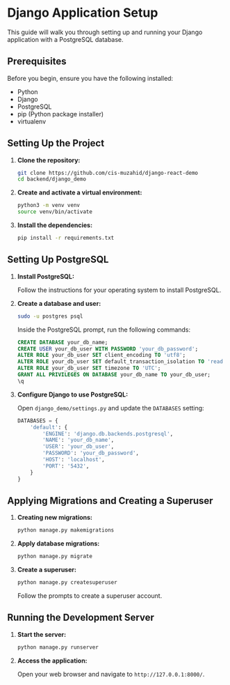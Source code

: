 # Django Application Setup

This guide will walk you through setting up and running your Django application with a PostgreSQL database.

## Prerequisites

Before you begin, ensure you have the following installed:

- Python
- Django
- PostgreSQL
- pip (Python package installer)
- virtualenv

## Setting Up the Project

1. **Clone the repository:**

   ```sh
   git clone https://github.com/cis-muzahid/django-react-demo
   cd backend/django_demo
   ```

2. **Create and activate a virtual environment:**

   ```sh
   python3 -m venv venv
   source venv/bin/activate
   ```

3. **Install the dependencies:**

   ```sh
   pip install -r requirements.txt
   ```

## Setting Up PostgreSQL

1. **Install PostgreSQL:**

   Follow the instructions for your operating system to install PostgreSQL.

2. **Create a database and user:**

   ```sh
   sudo -u postgres psql
   ```

   Inside the PostgreSQL prompt, run the following commands:

   ```sql
   CREATE DATABASE your_db_name;
   CREATE USER your_db_user WITH PASSWORD 'your_db_password';
   ALTER ROLE your_db_user SET client_encoding TO 'utf8';
   ALTER ROLE your_db_user SET default_transaction_isolation TO 'read committed';
   ALTER ROLE your_db_user SET timezone TO 'UTC';
   GRANT ALL PRIVILEGES ON DATABASE your_db_name TO your_db_user;
   \q
   ```

3. **Configure Django to use PostgreSQL:**

   Open `django_demo/settings.py` and update the `DATABASES` setting:

   ```python
   DATABASES = {
       'default': {
           'ENGINE': 'django.db.backends.postgresql',
           'NAME': 'your_db_name',
           'USER': 'your_db_user',
           'PASSWORD': 'your_db_password',
           'HOST': 'localhost',
           'PORT': '5432',
       }
   }
   ```

## Applying Migrations and Creating a Superuser

1. **Creating new migrations:**

   ```sh
   python manage.py makemigrations
   ```

2. **Apply database migrations:**

   ```sh
   python manage.py migrate
   ```

3. **Create a superuser:**

   ```sh
   python manage.py createsuperuser
   ```

   Follow the prompts to create a superuser account.

## Running the Development Server

1. **Start the server:**

   ```sh
   python manage.py runserver
   ```

2. **Access the application:**

   Open your web browser and navigate to `http://127.0.0.1:8000/`.